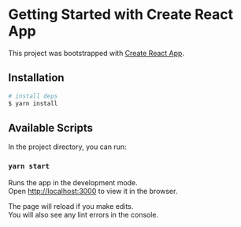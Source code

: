 # Getting Started with Create React App

This project was bootstrapped with [Create React App](https://github.com/facebook/create-react-app).

## Installation

```bash
# install deps
$ yarn install
```

## Available Scripts

In the project directory, you can run:

### `yarn start`

Runs the app in the development mode.\
Open [http://localhost:3000](http://localhost:3000) to view it in the browser.

The page will reload if you make edits.\
You will also see any lint errors in the console.